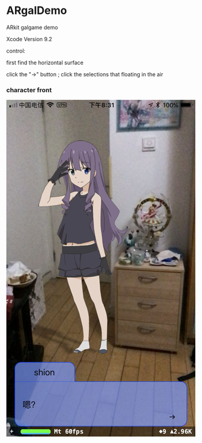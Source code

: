 # ARgalDemo

ARkit galgame demo

Xcode Version 9.2

control: 

first find the horizontal surface

click the "→" button ; click the selections that floating in the air

### character front

![udspj](https://github.com/udspj/ARgalDemo/blob/master/imgs/1.jpg?raw=true)